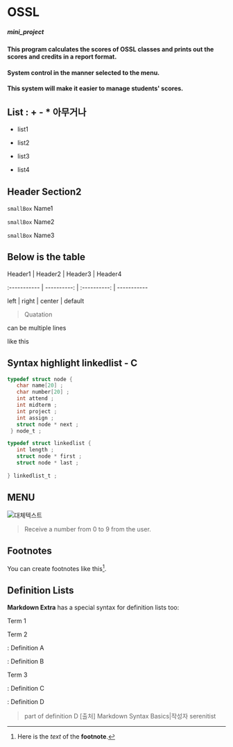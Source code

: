 # OSSL
##### mini_project
#### This program calculates the scores of OSSL classes and prints out the scores and credits in a report format. 
#### System control in the manner selected to the menu.
#### This system will make it easier to manage students' scores.

## List : + - * 아무거나

* list1

* list2

* list3

* list4



## Header Section2



`smallBox` Name1

`smallBox` Name2

`smallBox` Name3





## Below is the table

 

Header1 | Header2 | Header3 | Header4

:----------- | ----------: | :----------: | -----------

 left          |      right  |   center |   default   

 


 

>Quatation

can be multiple lines

like this

 

## Syntax highlight linkedlist - C
```c
typedef struct node {
   char name[20] ;
   char number[20] ;
   int attend ;
   int midterm ;
   int project ;
   int assign ;
   struct node * next ;
 } node_t ;

typedef struct linkedlist {
   int length ;
   struct node * first ;
   struct node * last ;
 
} linkedlist_t ;
```

MENU
----
![대체텍스트](https://github.com/gurcks8989/OSSL/blob/master/menu.jpg "Menu")

>Receive a number from 0 to 9 from the user.



## Footnotes



You can create footnotes like this[^footnote].



  [^footnote]: Here is the *text* of the **footnote**.



## Definition Lists



**Markdown Extra** has a special syntax for definition lists too:



Term 1

Term 2

:   Definition A

:   Definition B



Term 3

:   Definition C

:   Definition D



 > part of definition D
[출처] Markdown Syntax Basics|작성자 serenitist
